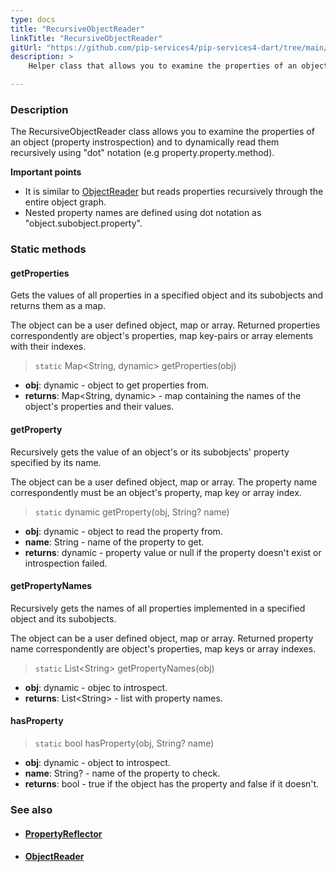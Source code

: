 ```yaml
---
type: docs
title: "RecursiveObjectReader"
linkTitle: "RecursiveObjectReader"
gitUrl: "https://github.com/pip-services4/pip-services4-dart/tree/main/pip-services4-commons-dart"
description: >
    Helper class that allows you to examine the properties of an object (property instrospection) and to dynamically read them recursively using "dot" notation.

---
```


### Description

The RecursiveObjectReader class allows you to examine the properties of an object (property instrospection) and to dynamically read them recursively using "dot" notation (e.g property.property.method).


**Important points**

- It is similar to [ObjectReader](../object_reader) but reads properties recursively through the entire object graph. 
- Nested property names are defined using dot notation as "object.subobject.property".


### Static methods

#### getProperties
Gets the values of all properties in a specified object and its subobjects
and returns them as a map.

The object can be a user defined object, map or array.
Returned properties correspondently are object's properties,
map key-pairs or array elements with their indexes.

> `static` Map\<String, dynamic\> getProperties(obj)

- **obj**: dynamic - object to get properties from.
- **returns**: Map\<String, dynamic\> - map containing the names of the object's properties and their values.

#### getProperty
Recursively gets the value of an object's or its subobjects' property specified by its name.
 
The object can be a user defined object, map or array.
The property name correspondently must be an object's property,
map key or array index.

> `static` dynamic getProperty(obj, String? name)

- **obj**: dynamic - object to read the property from.
- **name**: String - name of the property to get.
- **returns**: dynamic - property value or null if the property doesn't exist or introspection failed.

#### getPropertyNames
Recursively gets the names of all properties implemented in a specified object and its subobjects.

The object can be a user defined object, map or array.
Returned property name correspondently are object's properties,
map keys or array indexes.

> `static` List\<String\> getPropertyNames(obj)

- **obj**: dynamic - objec to introspect.
- **returns**: List\<String\> - list with property names.

#### hasProperty

> `static` bool hasProperty(obj, String? name)

- **obj**: dynamic - object to introspect. 
- **name**: String? - name of the property to check.
- **returns**: bool - true if the object has the property and false if it doesn't.


### See also
- #### [PropertyReflector](../property_reflector)
- #### [ObjectReader](../object_reader)
